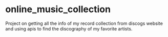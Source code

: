# online_music_collection
Project on getting all the info of my record collection from discogs website and using apis to find the discography of my favorite artists.

